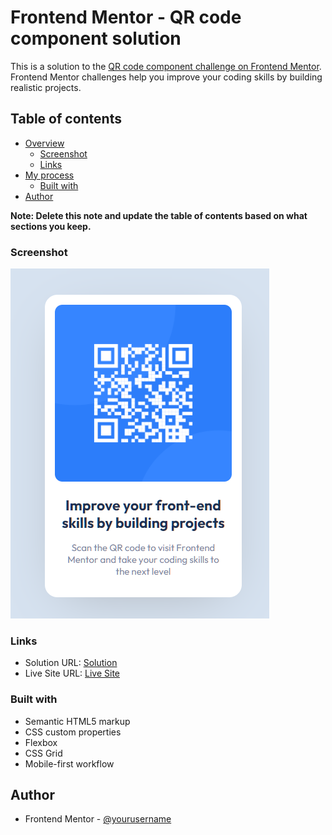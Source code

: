 # Frontend Mentor - QR code component solution

This is a solution to the [QR code component challenge on Frontend Mentor](https://www.frontendmentor.io/challenges/qr-code-component-iux_sIO_H). Frontend Mentor challenges help you improve your coding skills by building realistic projects.

## Table of contents

-   [Overview](#overview)
    -   [Screenshot](#screenshot)
    -   [Links](#links)
-   [My process](#my-process)
    -   [Built with](#built-with)
-   [Author](#author)

**Note: Delete this note and update the table of contents based on what sections you keep.**

### Screenshot

![](./images/final.png)

### Links

-   Solution URL: [Solution](https://github.com/tschneckloth/fem-qrcode-component)
-   Live Site URL: [Live Site](https://rhinopack-fem-qrcode.netlify.app/)

### Built with

-   Semantic HTML5 markup
-   CSS custom properties
-   Flexbox
-   CSS Grid
-   Mobile-first workflow

## Author

-   Frontend Mentor - [@yourusername](https://www.frontendmentor.io/profile/tschneckloth-cgp)
